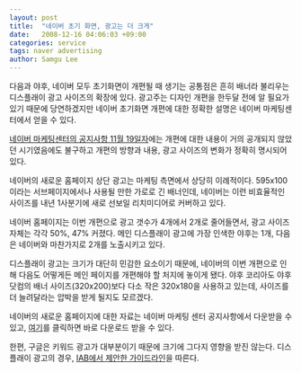 ```yaml
---
layout: post
title:  "네이버 초기 화면, 광고는 더 크게"
date:   2008-12-16 04:06:03 +09:00
categories: service
tags: naver advertising
author: Samgu Lee
---
```

다음과 야후, 네이버 모두 초기화면이 개편될 때 생기는 공통점은 흔히 배너라 불리우는 디스플래이 광고 사이즈의 확장에 있다. 광고주는 디자인 개편을 한두달 전에 알 필요가 있기 때문에 당연하겠지만 네이버 초기화면 개편에 대한 정확한 설명은 네이버 마케팅센터에서 얻을 수 있다.

[네이버 마케팅센터의 공지사항 11월 19일자](http://displayad.naver.com/notice/view.nhn?article_id=75)에는 개편에 대한 내용이 거의 공개되지 않았던 시기였음에도 불구하고 개편의 방향과 내용, 광고 사이즈의 변화가 정확히 명시되어 있다.

네이버의 새로운 홈페이지 상단 광고는 마케팅 측면에서 상당히 이례적이다. 595x100이라는 서브페이지에서나 사용될 만한 가로로 긴 배너인데, 네이버는 이런 비효율적인 사이즈를 내년 1사분기에 새로 선보일 리치미디어로 커버하고 있다.

네이버 홈페이지는 이번 개편으로 광고 갯수가 4개에서 2개로 줄어들면서, 광고 사이즈 자체는 각각 50%, 47% 커졌다. 메인 디스플래이 광고에 가장 인색한 야후는 1개, 다음은 네이버와 마찬가지로 2개를 노출시키고 있다.

디스플래이 광고는 크기가 대단히 민감한 요소이기 때문에, 네이버의 이번 개편으로 인해 다음도 어떻게든 메인 페이지를 개편해야 할 처지에 놓이게 됐다. 야후 코리아도 야후 닷컴의 배너 사이즈(320x200)보다 다소 작은 320x180을 사용하고 있는데, 사이즈를 더 늘려달라는 압박을 받게 될지도 모르겠다.

네이버의 새로운 홈페이지에 대한 자료는 네이버 마케팅 센터 공지사항에서 다운받을 수 있고, [여기](http://displayad.naver.com/download/notice/56/856?name=%EC%B4%88%EA%B8%B0%EB%A9%B4%EA%B0%9C%ED%8E%B8_DA%EC%83%81%ED%92%88%EB%B3%80%ED%99%94_200811.pdf)를 클릭하면 바로 다운로드 받을 수 있다.

한편, 구글은 키워드 광고가 대부분이기 때문에 크기에 그다지 영향을 받진 않는다. 디스플래이 광고의 경우, [IAB에서 제안한 가이드라인](http://www.iab.net/iab_products_and_industry_services/508676/508767/Ad_Unit)을 따른다.
